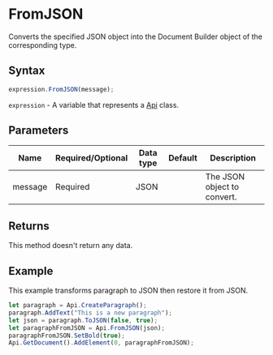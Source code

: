 # FromJSON

Converts the specified JSON object into the Document Builder object of the corresponding type.

## Syntax

```javascript
expression.FromJSON(message);
```

`expression` - A variable that represents a [Api](../Api.md) class.

## Parameters

| **Name** | **Required/Optional** | **Data type** | **Default** | **Description** |
| ------------- | ------------- | ------------- | ------------- | ------------- |
| message | Required | JSON |  | The JSON object to convert. |

## Returns

This method doesn't return any data.

## Example

This example transforms paragraph to JSON then restore it from JSON.

```javascript editor-docx
let paragraph = Api.CreateParagraph();
paragraph.AddText("This is a new paragraph");
let json = paragraph.ToJSON(false, true);
let paragraphFromJSON = Api.FromJSON(json);
paragraphFromJSON.SetBold(true);
Api.GetDocument().AddElement(0, paragraphFromJSON);
```
